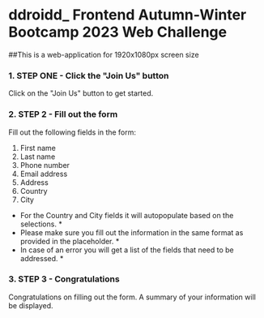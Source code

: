 # ddroidd_ Frontend Autumn-Winter Bootcamp 2023 Web Challenge
##This is a web-application for 1920x1080px screen size

### 1. STEP ONE - Click the "Join Us" button
Click on the "Join Us" button to get started.

### 2. STEP 2 - Fill out the form
Fill out the following fields in the form:
1. First name
2. Last name
3. Phone number
4. Email address
5. Address
6. Country
7. City  
* For the Country and City fields it will autopopulate based on the selections. *
* Please make sure you fill out the information in the same format as provided in the placeholder. *
* In case of an error you will get a list of the fields that need to be addressed. *

### 3. STEP 3 - Congratulations

Congratulations on filling out the form. A summary of your information will be displayed.
